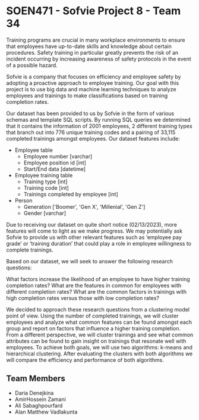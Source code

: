 # SOEN471 - Sofvie Project 8 - Team 34

Training programs are crucial in many workplace environments to ensure that employees have up-to-date skills and knowledge about certain procedures. Safety training in particular greatly prevents the risk of an incident occurring by increasing awareness of safety protocols in the event of a possible hazard.

Sofvie is a company that focuses on efficiency and employee safety by adopting a proactive approach to employee training. Our goal with this project is to use big data and machine learning techniques to analyze employees and trainings to make classifications based on training completion rates.

Our dataset has been provided to us by Sofvie in the form of various schemas and template SQL scripts. By running SQL queries we determined that it contains the information of 2001 employees, 2 different training types that branch out into 776 unique training codes and a pairing of 33,115 completed trainings amongst employees. Our dataset features include: 
- Employee table 
  - Employee number [varchar]
  - Employee position id [int]
  - Start/End data [datetime]
- Employee training table
  - Training type [int]
  - Training code [int]
  - Trainings completed by employee [int]
- Person
  - Generation ['Boomer', 'Gen X', 'Millenial', 'Gen Z']
  - Gender [varchar]

Due to receiving our dataset on quite short notice (02/13/2023), more features will come to light as we make progress. We may potentially ask Sofvie to provide us with other relevant features such as ‘employee pay grade’ or ‘training duration’ that could play a role in employee willingness to complete trainings.

Based on our dataset, we will seek to answer the following research questions: 

What factors increase the likelihood of an employee to have higher training completion rates? 
What are the features in common for employees with different completion rates?
What are the common factors in trainings with high completion rates versus those with low completion rates?

We decided to approach these research questions from a clustering model point of view. Using the number of completed trainings, we will cluster employees and analyze what common features can be found amongst each group and report on factors that influence a higher training completion. From a different perspective, we will cluster trainings and see what common attributes can be found to gain insight on trainings that resonate well with employees. To achieve both goals, we will use two algorithms: k-means and hierarchical clustering. After evaluating the clusters with both algorithms we will compare the efficiency and performance of both algorithms.

## Team Members 
- Daria Denejkina
- AmirHossein Zamani
- Ali Sabaghpourfard
- Alan Matthew Vadlakunta

